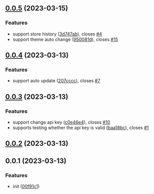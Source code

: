 ## [0.0.5](https://github.com/lisiur/askai/compare/v0.0.4...v0.0.5) (2023-03-15)


### Features

* support store history ([3d747ab](https://github.com/lisiur/askai/commit/3d747abf310c7f1bc81f75b1d2dfb6f1e6b5d9d3)), closes [#4](https://github.com/lisiur/askai/issues/4)
* support theme auto change ([950081d](https://github.com/lisiur/askai/commit/950081dbf0d3c37bc98af16b0999d00b760afa8d)), closes [#15](https://github.com/lisiur/askai/issues/15)



## [0.0.4](https://github.com/lisiur/askai/compare/v0.0.3...v0.0.4) (2023-03-13)


### Features

* support auto update ([207cccc](https://github.com/lisiur/askai/commit/207cccc2a545d765aa31dfe99a2bc378839344dd)), closes [#7](https://github.com/lisiur/askai/issues/7)



## [0.0.3](https://github.com/lisiur/askai/compare/v0.0.2...v0.0.3) (2023-03-13)


### Features

* support change api key ([c0e46e4](https://github.com/lisiur/askai/commit/c0e46e4ec2bca7a7b0a3ee1114f47704cc8c34dc)), closes [#10](https://github.com/lisiur/askai/issues/10)
* supports testing whether the api key is valid ([baa18bc](https://github.com/lisiur/askai/commit/baa18bc7e28073b5458f9552d5beec345bec44d9)), closes [#1](https://github.com/lisiur/askai/issues/1)



## [0.0.2](https://github.com/lisiur/askai/compare/v0.0.1...v0.0.2) (2023-03-13)



## 0.0.1 (2023-03-13)


### Features

* init ([00f91c1](https://github.com/lisiur/askai/commit/00f91c1f5b925dbbe075cf8e3030822fd2a3d87e))



